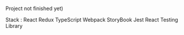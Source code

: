 Project not finished yet)

Stack : 
  React
  Redux
  TypeScript
  Webpack 
  StoryBook
  Jest 
  React Testing Library
  
